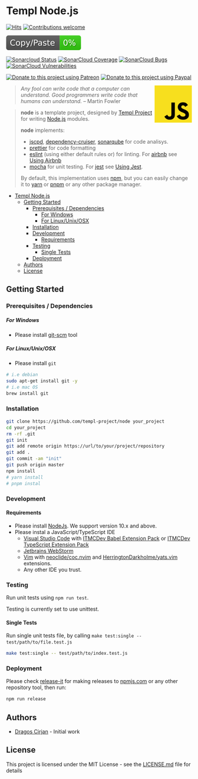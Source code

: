 # Templ Node.js

<!-- https://hits.seeyoufarm.com/ -->
[![Hits](https://hits.seeyoufarm.com/api/count/incr/badge.svg?url=https%3A%2F%2Fgithub.com%2Ftempl-project%2Fnode&count_bg=%2379C83D&title_bg=%23555555&icon=&icon_color=%23E7E7E7&title=hits&edge_flat=false)](https://hits.seeyoufarm.com)
[![Contributions welcome](https://img.shields.io/badge/contributions-welcome-brightgreen.svg?style=flat)](https://github.com/templ-project/node/issues)

![JSCPD](.jscpd/jscpd-badge.svg?raw=true)

<!-- [![TravisCI](https://travis-ci.org/templ-project/node.svg?branch=master)](https://travis-ci.org/templ-project/node) -->
<!-- CI Badges -->
<!-- [![CircleCI](https://circleci.com/gh/templ-project/node.svg?style=shield)](https://circleci.com/gh/templ-project/node) -->

[![Sonarcloud Status](https://sonarcloud.io/api/project_badges/measure?project=templ-project_node&metric=alert_status)](https://sonarcloud.io/dashboard?id=templ-project_node)
[![SonarCloud Coverage](https://sonarcloud.io/api/project_badges/measure?project=templ-project_node&metric=coverage)](https://sonarcloud.io/component_measures/metric/coverage/list?id=templ-project_node)
[![SonarCloud Bugs](https://sonarcloud.io/api/project_badges/measure?project=templ-project_node&metric=bugs)](https://sonarcloud.io/component_measures/metric/reliability_rating/list?id=templ-project_node)
[![SonarCloud Vulnerabilities](https://sonarcloud.io/api/project_badges/measure?project=templ-project_node&metric=vulnerabilities)](https://sonarcloud.io/component_measures/metric/security_rating/list?id=templ-project_node)

<!-- Donation Badges -->
[![Donate to this project using Patreon](https://img.shields.io/badge/patreon-donate-yellow.svg)](https://patreon.com/dragoscirjan)
[![Donate to this project using Paypal](https://img.shields.io/badge/paypal-donate-yellow.svg)](https://www.paypal.com/cgi-bin/webscr?cmd=_s-xclick&hosted_button_id=QBP6DEBJDEMV2&source=url)

<img alt="JavaScript Logo" src="https://github.com/templ-project/node/blob/main/javascript.svg?raw=true" width="20%" align="right" />

<!-- Project Description Starts Here -->

> *Any fool can write code that a computer can understand. Good programmers write code that humans can understand.* – Martin Fowler

> **node** is a template project, designed by [Templ Project](http://templ-project.github.io) for writing [Node.js](https://nodejs.org/en/) modules.
>
> **node** implements:
>
> - [jscpd](https://github.com/kucherenko/jscpd), [dependency-cruiser](https://github.com/sverweij/dependency-cruiser), [sonarqube](https://www.sonarqube.org/) for code analisys.
> - [prettier](https://prettier.io/) for code formatting
> - [eslint](https://eslint.org/) (using either default rules or) for linting. For [airbnb](https://github.com/airbnb) see [Using Airbnb](manual/using-using-esling-airbnb.md)
> - [mocha](https://mochajs.org/) for unit testing. For [jest](https://jestjs.io/) see [Using Jest](manual/using-jest.md).
>
> By default, this implementation uses [npm](https://www.npmjs.com/), but you can easily change it to [yarn](https://yarnpkg.com/) or [pnpm](https://pnpm.js.org/) or any other package manager.

<!-- Project Description Ends Here -->

<!--
Insert Table of Contents Here
This can be done using [AlanWalk.markdown-toc](https://marketplace.visualstudio.com/items?itemName=AlanWalk.markdown-toc) plugin, 
which is also included in 
[itmcdev.generic-extension-pack](https://marketplace.visualstudio.com/items?itemName=itmcdev.generic-extension-pack) extension pack.
-->
<!-- TOC -->

- [Templ Node.js](#templ-nodejs)
  - [Getting Started](#getting-started)
    - [Prerequisites / Dependencies](#prerequisites--dependencies)
        - [For Windows](#for-windows)
        - [For Linux/Unix/OSX](#for-linuxunixosx)
    - [Installation](#installation)
    - [Development](#development)
      - [Requirements](#requirements)
    - [Testing](#testing)
      - [Single Tests](#single-tests)
    - [Deployment](#deployment)
  - [Authors](#authors)
  - [License](#license)

<!-- /TOC -->

## Getting Started

### Prerequisites / Dependencies

<!-- What things you need to install the software and how to install them (based on each OS type). -->
##### For Windows

- Please install [git-scm](https://git-scm.com/download/win) tool

##### For Linux/Unix/OSX

- Please install `git`

```bash
# i.e debian
sudo apt-get install git -y
# i.e mac OS
brew install git
```

<!-- #### Known Issues / Troubleshooting

Describe a list of known issues, and how to bypass them. -->

### Installation

<!-- 
A step by step series of examples that tell you how to get a development env running 
Use sub-headers if necesary
-->

```bash
git clone https://github.com/templ-project/node your_project
cd your_project
rm -rf .git
git init
git add remote origin https://url/to/your/project/repository
git add .
git commit -am "init"
git push origin master
npm install
# yarn install
# pnpm instal
```

### Development

<!-- Explain any development process for the project, if necesary -->
#### Requirements

- Please install [NodeJs](https://nodejs.org/en/). We support version 10.x and above.
- Please instal a JavaScript/TypeScript IDE
  - [Visual Studio Code](https://code.visualstudio.com/) with [ITMCDev Babel Extension Pack](https://marketplace.visualstudio.com/items?itemName=itmcdev.node-babel-extension-pack) or [ITMCDev TypeScript Extension Pack](https://marketplace.visualstudio.com/items?itemName=itmcdev.node-typescript-extension-pack)
  - [Jetbrains WebStorm](https://www.jetbrains.com/webstorm/)
  - [Vim](https://www.vim.org/) with [neoclide/coc.nvim](https://github.com/neoclide/coc.nvim) and [HerringtonDarkholme/yats.vim](https://github.com/HerringtonDarkholme/yats.vim) extensions.
  - Any other IDE you trust.

### Testing

<!-- Explain how to run the automated tests for this system -->

Run unit tests using `npm run test`.

Testing is currently set to use unittest.

#### Single Tests

Run single unit tests file, by calling `make test:single -- test/path/to/file.test.js`

```bash
make test:single -- test/path/to/index.test.js
```


### Deployment

<!-- Add additional notes about how to deploy this on a live system -->

Please check [release-it](https://www.npmjs.com/package/release-it) for making releases to [npmjs.com](https://www.npmjs.com/) or any other repository tool, then run:

```bash
npm run release
```

## Authors

* [Dragos Cirjan](mailto:dragos.cirjan@gmail.com) - Initial work

<!-- ## Issues / Support

Add a set of links to the [issues](/templ-project/node/issues) page/website, so people can know where to add issues/bugs or ask for support. -->

## License

<!-- Add licence fit for the project -->

This project is licensed under the MIT License - see the [LICENSE.md](LICENSE.md) file for details

<!-- ## Changelog

Small changelog history. The rest should be added to [CHANGELOG.md](CHANGELOG.md).

See here a template for changelogs: https://keepachangelog.com/en/1.0.0/

Also see this tool for automatically generating them: https://www.npmjs.com/package/changelog -->
